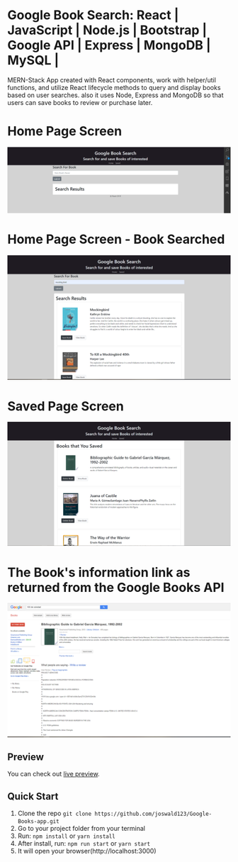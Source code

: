 # Google Book Search: React | JavaScript | Node.js | Bootstrap | Google API | Express | MongoDB | MySQL | 

MERN-Stack App created with React components, work with helper/util functions, and utilize React lifecycle methods to query and display books based on user searches. also it uses Node, Express and MongoDB so that users can save books to review or purchase later.

# Home Page Screen
![Home Page Screen](client/src/assets/images/Capture1.PNG)

# Home Page Screen - Book Searched
![Home Page Screen](client/src/assets/images/Capture2.PNG)  

# Saved Page Screen 
![Saved Page Screen](client/src/assets/images/Capture3.PNG)  

# The Book's information link as returned from the Google Books API

![Google API Website](client/src/assets/images/Capture-Google-API.PNG)  


## Preview

You can check out [live preview](https://google-books-search-myapp.herokuapp.com/).

## Quick Start
1.  Clone the repo `git clone https://github.com/joswald123/Google-Books-app.git`
2.  Go to your project folder from your terminal
3.  Run: `npm install` or `yarn install`
4.  After install, run: `npm run start` or `yarn start`
5.  It will open your browser(http://localhost:3000)
